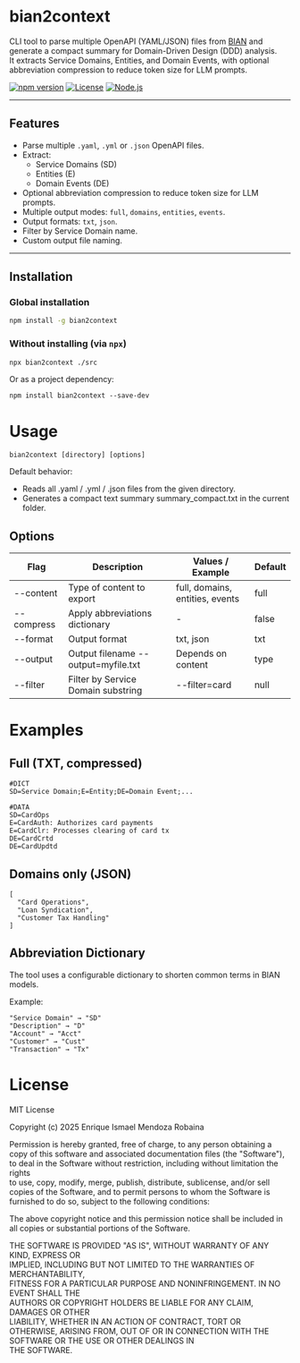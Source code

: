 # bian2context

CLI tool to parse multiple OpenAPI (YAML/JSON) files from [BIAN](https://bian.org) and generate a compact summary for Domain-Driven Design (DDD) analysis.  
It extracts Service Domains, Entities, and Domain Events, with optional abbreviation compression to reduce token size for LLM prompts.

[![npm version](https://img.shields.io/npm/v/bian2context.svg)](https://www.npmjs.com/package/bian2context)
[![License](https://img.shields.io/npm/l/bian2context.svg)](LICENSE)
[![Node.js](https://img.shields.io/badge/node-%3E%3D14-green.svg)](https://nodejs.org/)

---

## Features

- Parse multiple `.yaml`, `.yml` or `.json` OpenAPI files.
- Extract:
  - Service Domains (SD)
  - Entities (E)
  - Domain Events (DE)
- Optional abbreviation compression to reduce token size for LLM prompts.
- Multiple output modes: `full`, `domains`, `entities`, `events`.
- Output formats: `txt`, `json`.
- Filter by Service Domain name.
- Custom output file naming.

---

## Installation
### Global installation

```bash
npm install -g bian2context
```

### Without installing (via `npx`)
```bash
npx bian2context ./src
```

Or as a project dependency:

```
npm install bian2context --save-dev
```

# Usage

```
bian2context [directory] [options]
```

Default behavior:

 - Reads all .yaml / .yml / .json files from the given directory.
 - Generates a compact text summary summary_compact.txt in the current folder.

## Options

|Flag|Description|Values / Example|Default|
|-|-|-|-|
|--content|	Type of content to export|	full, domains, entities, events|	full|
|--compress|	Apply abbreviations dictionary|	-|	false|
|--format|	Output format|	txt, json |	txt|
|--output|	Output filename	--output=myfile.txt|	Depends on content | type|
|--filter|	Filter by Service Domain substring	|--filter=card	| null|

# Examples

## Full (TXT, compressed)

```
#DICT
SD=Service Domain;E=Entity;DE=Domain Event;...

#DATA
SD=CardOps
E=CardAuth: Authorizes card payments
E=CardClr: Processes clearing of card tx
DE=CardCrtd
DE=CardUpdtd
```

## Domains only (JSON)

```
[
  "Card Operations",
  "Loan Syndication",
  "Customer Tax Handling"
]
```

## Abbreviation Dictionary

The tool uses a configurable dictionary to shorten common terms in BIAN models.

Example:

```
"Service Domain" → "SD"
"Description" → "D"
"Account" → "Acct"
"Customer" → "Cust"
"Transaction" → "Tx"
```

# License

MIT License

Copyright (c) 2025 Enrique Ismael Mendoza Robaina

Permission is hereby granted, free of charge, to any person obtaining a copy
of this software and associated documentation files (the "Software"), to deal
in the Software without restriction, including without limitation the rights  
to use, copy, modify, merge, publish, distribute, sublicense, and/or sell     
copies of the Software, and to permit persons to whom the Software is         
furnished to do so, subject to the following conditions:                      

The above copyright notice and this permission notice shall be included in    
all copies or substantial portions of the Software.                           

THE SOFTWARE IS PROVIDED "AS IS", WITHOUT WARRANTY OF ANY KIND, EXPRESS OR    
IMPLIED, INCLUDING BUT NOT LIMITED TO THE WARRANTIES OF MERCHANTABILITY,      
FITNESS FOR A PARTICULAR PURPOSE AND NONINFRINGEMENT. IN NO EVENT SHALL THE   
AUTHORS OR COPYRIGHT HOLDERS BE LIABLE FOR ANY CLAIM, DAMAGES OR OTHER        
LIABILITY, WHETHER IN AN ACTION OF CONTRACT, TORT OR OTHERWISE, ARISING FROM, 
OUT OF OR IN CONNECTION WITH THE SOFTWARE OR THE USE OR OTHER DEALINGS IN     
THE SOFTWARE.
